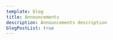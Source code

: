```yaml
---
template: blog
title: Announcements
description: Announcements description
blogPostList: true
---
```

